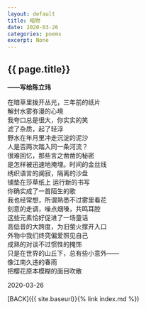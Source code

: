 ```yaml
---
layout: default
title: 暗物
date: 2020-03-26
categories: poems
excerpt: None
---
```


## {{ page.title}}
**——写给陈立玮**  
  
在暗草里拨开丛光，三年前的纸片  
解封水雾弥漫的心境  
我夸口总是很大，你实实的笑  
滤了杂质，起了轻浮  
野水在年月里冲走沉淀的泥沙  
人是否两次踏入同一条河流？  
很难回忆，那些言之凿凿的秘密  
是怎样被迅速地掩埋。时间的金丝线  
绣织语言的阒寂，隔离的沙盘  
铺垫在莎草纸上 运行新的书写  
你确实成了一首陌生的歌  
我也经常想，所谓熟悉不过雾里看花  
刻意的走调，噪点烟嗓，共鸣耳腔  
这些元素恰好促进了一场童话  
高低音的大跨度，为旧萤火撑开入口  
外物中我们终究偏爱照见自己  
成熟的对谈不过惯性的掩饰  
只是在世界的山丘下，总有些小意外——  
像江南久违的春雨  
把樱花原本模糊的面目吹散  
  
2020-03-26  
  
[BACK]({{ site.baseurl}}{% link index.md %})
